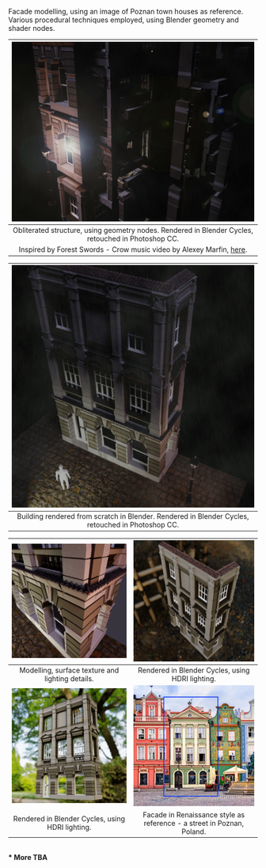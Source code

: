 Facade modelling, using an image of Poznan town houses as reference. Various procedural techniques employed, using Blender geometry and shader nodes.
<div class="mkd_img"> 

|![CGI](../images/articles/cgi_1.png)|
|:--:| 
|Obliterated structure, using geometry nodes. Rendered in Blender Cycles, retouched in Photoshop CC.  
Inspired by Forest Swords - Crow music video by Alexey Marfin, [here](https://alexeymarfin.com/forest-swords-crow/). |  

<p>

|![CGI](../images/articles/cgi_2.png)|
|:--:| 
|Building rendered from scratch in Blender. Rendered in Blender Cycles, retouched in Photoshop CC. |

<p>

|![CGI](../images/articles/cgi_3.png)|![CGI](../images/articles/cgi_4.png)|
|:--:|:--:| 
|Modelling, surface texture and lighting details.|Rendered in Blender Cycles, using HDRI lighting.|
|![CGI](../images/articles/cgi_5.png)|![CGI](../images/articles/cgi_6.jpeg)|
|Rendered in Blender Cycles, using HDRI lighting.|Facade in Renaissance style as reference - a street in Poznan, Poland. |

</div>
<br>
<b>* More TBA</b>

<!-- <b>Furniture modelling:</b>

<div class="video_container">
<iframe title="vimeo-player" src="https://player.vimeo.com/video/789558494?h=431d4b4417" class="h_video" frameborder="0" allowfullscreen></iframe> 
<p>Rendered in Blender Cycles.</p>
</div> -->

<!-- <b>Early project and a Blender right of passage:</b>
<div class="video_container">
<iframe title="vimeo-player" src="https://player.vimeo.com/video/789556866?h=5224568738" class="h_video" frameborder="0" allowfullscreen></iframe> 
<p>Rendered in Blender Cycles. Geometry nodes used for sprinkles.</p> -->
</div>